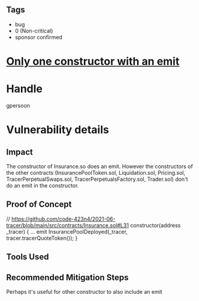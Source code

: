 ## Tags

- bug
- 0 (Non-critical)
- sponsor confirmed

# [Only one constructor with an emit](https://github.com/code-423n4/2021-06-tracer-findings/issues/10) 

# Handle

gpersoon


# Vulnerability details

## Impact
The constructor of Insurance.so does an emit.
However the constructors of the other contracts (InsurancePoolToken.sol, Liquidation.sol, Pricing.sol, TracerPerpetualSwaps.sol, TracerPerpetualsFactory.sol, Trader.sol) don't do an emit in the constructor.

## Proof of Concept
// https://github.com/code-423n4/2021-06-tracer/blob/main/src/contracts/Insurance.sol#L31
constructor(address _tracer) {
     ...
        emit InsurancePoolDeployed(_tracer, tracer.tracerQuoteToken());
    }

## Tools Used

## Recommended Mitigation Steps
Perhaps it's useful for other constructor to also include an emit


